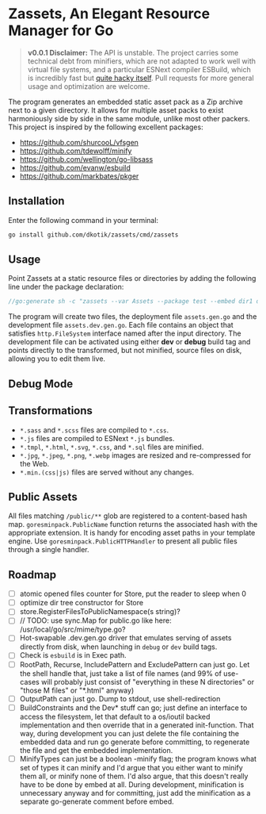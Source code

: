 # Zassets, An Elegant Resource Manager for Go
> **v0.0.1 Disclaimer:** The API is unstable. The project carries some technical debt from minifiers, which are not adapted to work well with virtual file systems, and a particular ESNext compiler ESBuild, which is incredibly fast but [quite hacky itself](https://github.com/evanw/esbuild/issues/13#issuecomment-587111778). Pull requests for more general usage and optimization are welcome.

The program generates an embedded static asset pack as a Zip archive next to a given directory. It allows for multiple asset packs to exist harmoniously side by side in the same module, unlike most other packers. This project is inspired by the following excellent packages:

- https://github.com/shurcooL/vfsgen
- https://github.com/tdewolff/minify
- https://github.com/wellington/go-libsass
- https://github.com/evanw/esbuild
- https://github.com/markbates/pkger

## Installation
Enter the following command in your terminal:
``` sh
go install github.com/dkotik/zassets/cmd/zassets
```

## Usage
Point Zassets at a static resource files or directories by adding the following line under the package declaration:

``` go
//go:generate sh -c "zassets --var Assets --package test --embed dir1 dir2 file1 > assets.gen.go"
```

The program will create two files, the deployment file `assets.gen.go` and the development file `assets.dev.gen.go`. Each file contains an object that satisfies `http.FileSystem` interface named after the input directory. The development file can be activated using either **dev** or **debug** build tag and points directly to the transformed, but not minified, source files on disk, allowing you to edit them live.

## Debug Mode

## Transformations
- `*.sass` and `*.scss` files are compiled to `*.css`.
- `*.js` files are compiled to ESNext `*.js` bundles.
- `*.tmpl`, `*.html`, `*.svg`, `*.css`, and `*.sql` files are minified.
- `*.jpg`, `*.jpeg`, `*.png`, `*.webp` images are resized and re-compressed for the Web.
- `*.min.(css|js)` files are served without any changes.

## Public Assets
All files matching `/public/**` glob are registered to a content-based hash map. `goresminpack.PublicName` function returns the associated hash with the appropriate extension. It is handy for encoding asset paths in your template engine. Use `goresminpack.PublicHTTPHandler` to present all public files through a single handler.

## Roadmap
- [ ] atomic opened files counter for Store, put the reader to sleep when 0
- [ ] optimize dir tree constructor for Store
- [ ] store.RegisterFilesToPublicNamespace(s string)?
- [ ] // TODO: use sync.Map for public.go like here: /usr/local/go/src/mime/type.go?
- [ ] Hot-swapable <directory>.dev.gen.go driver that emulates serving of assets directly from disk, when launching in `debug` or `dev` build tags.
- [ ] Check is `esbuild` is in Exec path.
- [ ] RootPath, Recurse, IncludePattern and ExcludePattern can just go. Let the shell handle that, just take a list of file names (and 99% of use-cases will probably just consist of "everything in these N directories" or "those M files" or "*.html" anyway)
- [ ] OutputPath can just go. Dump to stdout, use shell-redirection
- [ ] BuildConstraints and the Dev* stuff can go; just define an interface to access the filesystem, let that default to a os/ioutil backed implementation and then override that in a generated init-function. That way, during development you can just delete the file containing the embedded data and run go generate before committing, to regenerate the file and get the embedded implementation.
- [ ] MinifyTypes can just be a boolean -minify flag; the program knows what set of types it can minify and I'd argue that you either want to minify them all, or minify none of them. I'd also argue, that this doesn't really have to be done by embed at all. During development, minification is unnecessary anyway and for committing, just add the minification as a separate go-generate comment before embed.
